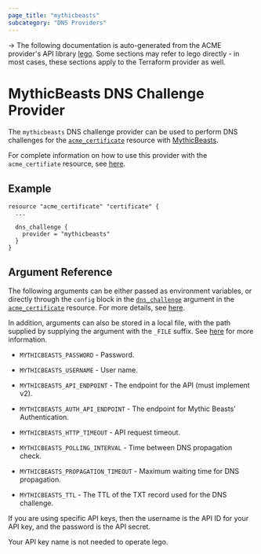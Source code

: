 ```yaml
---
page_title: "mythicbeasts"
subcategory: "DNS Providers"
---
```


-> The following documentation is auto-generated from the ACME
provider's API library [lego](https://go-acme.github.io/lego/).  Some
sections may refer to lego directly - in most cases, these sections
apply to the Terraform provider as well.

# MythicBeasts DNS Challenge Provider

The `mythicbeasts` DNS challenge provider can be used to perform DNS challenges for
the [`acme_certificate`][resource-acme-certificate] resource with
[MythicBeasts](https://www.mythic-beasts.com/).

[resource-acme-certificate]: ../resources/certificate.md

For complete information on how to use this provider with the `acme_certifiate`
resource, see [here][resource-acme-certificate-dns-challenges].

[resource-acme-certificate-dns-challenges]: ../resources/certificate.md#using-dns-challenges

## Example

```hcl
resource "acme_certificate" "certificate" {
  ...

  dns_challenge {
    provider = "mythicbeasts"
  }
}
```
## Argument Reference

The following arguments can be either passed as environment variables, or
directly through the `config` block in the
[`dns_challenge`][resource-acme-certificate-dns-challenge-arg] argument in the
[`acme_certificate`][resource-acme-certificate] resource. For more details, see
[here][resource-acme-certificate-dns-challenges].

[resource-acme-certificate-dns-challenge-arg]: ../resources/certificate.md#dns_challenge

In addition, arguments can also be stored in a local file, with the path
supplied by supplying the argument with the `_FILE` suffix. See
[here][acme-certificate-file-arg-example] for more information.

[acme-certificate-file-arg-example]: ../resources/certificate.md#using-variable-files-for-provider-arguments

* `MYTHICBEASTS_PASSWORD` - Password.
* `MYTHICBEASTS_USERNAME` - User name.

* `MYTHICBEASTS_API_ENDPOINT` - The endpoint for the API (must implement v2).
* `MYTHICBEASTS_AUTH_API_ENDPOINT` - The endpoint for Mythic Beasts' Authentication.
* `MYTHICBEASTS_HTTP_TIMEOUT` - API request timeout.
* `MYTHICBEASTS_POLLING_INTERVAL` - Time between DNS propagation check.
* `MYTHICBEASTS_PROPAGATION_TIMEOUT` - Maximum waiting time for DNS propagation.
* `MYTHICBEASTS_TTL` - The TTL of the TXT record used for the DNS challenge.

If you are using specific API keys, then the username is the API ID for your API key, and the password is the API secret.

Your API key name is not needed to operate lego.

